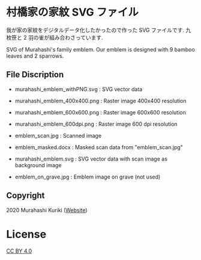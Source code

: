 ﻿# 村橋家の家紋 SVG ファイル
我が家の家紋をデジタルデータ化したかったので作った SVG ファイルです. 
九枚笹と 2 羽の雀が組み合わさっています. 

SVG of Murahashi's family emblem. 
Our emblem is designed with 9 bamboo leaves and 2 sparrows. 

## File Discription
- murahashi_emblem_withPNG.svg : SVG vector data

- murahashi_emblem_400x400.png : Raster image 400x400 resolution
- murahashi_emblem_600x600.png : Raster image 600x600 resolution
- murahashi_emblem_600dpi.png : Raster image 600 dpi resolution

- emblem_scan.jpg : Scanned image
- emblem_masked.docx : Masked scan data from "emblem_scan.jpg"
- murahashi_emblem.svg : SVG vector data with scan image as background image

- emblem_on_grave.jpg : Emblem image on grave (not used)

## Copyright
2020 Murahashi Kuriki ([Website](https://www.ep.sci.hokudai.ac,jp/~mkuriki/))

# License
[CC BY 4.0](https://creativecommons.org/licenses/by/4.0/deed.ja)

